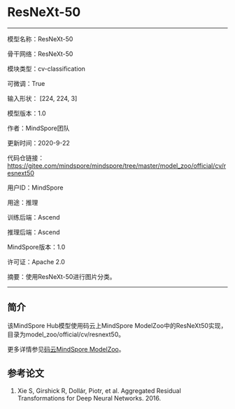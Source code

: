 # ResNeXt-50

---

模型名称：ResNeXt-50

骨干网络：ResNeXt-50

模块类型：cv-classification

可微调：True

输入形状： [224, 224, 3]

模型版本：1.0

作者：MindSpore团队

更新时间：2020-9-22

代码仓链接： <https://gitee.com/mindspore/mindspore/tree/master/model_zoo/official/cv/resnext50>

用户ID：MindSpore

用途：推理

训练后端：Ascend

推理后端：Ascend

MindSpore版本：1.0

许可证：Apache 2.0

摘要：使用ResNeXt-50进行图片分类。

---

## 简介

该MindSpore Hub模型使用码云上MindSpore ModelZoo中的ResNeXt50实现，目录为model_zoo/official/cv/resnext50。

更多详情参见[码云MindSpore ModelZoo](https://gitee.com/mindspore/mindspore/blob/master/model_zoo/official/cv/resnext50/README.md)。

## 参考论文

1. Xie S, Girshick R, Dollár, Piotr, et al. Aggregated Residual Transformations for Deep Neural Networks. 2016.
